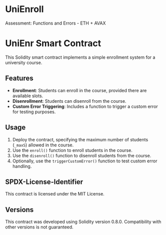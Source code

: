 # UniEnroll
Assessment: Functions and Errors - ETH + AVAX
# UniEnr Smart Contract

This Solidity smart contract implements a simple enrollment system for a university course.

## Features

- **Enrollment**: Students can enroll in the course, provided there are available slots.
- **Disenrollment**: Students can disenroll from the course.
- **Custom Error Triggering**: Includes a function to trigger a custom error for testing purposes.

## Usage

1. Deploy the contract, specifying the maximum number of students (`_maxS`) allowed in the course.
2. Use the `enroll()` function to enroll students in the course.
3. Use the `disenroll()` function to disenroll students from the course.
4. Optionally, use the `triggerCustomError()` function to test custom error handling.

## SPDX-License-Identifier

This contract is licensed under the MIT License. 

## Versions

This contract was developed using Solidity version 0.8.0. Compatibility with other versions is not guaranteed.

